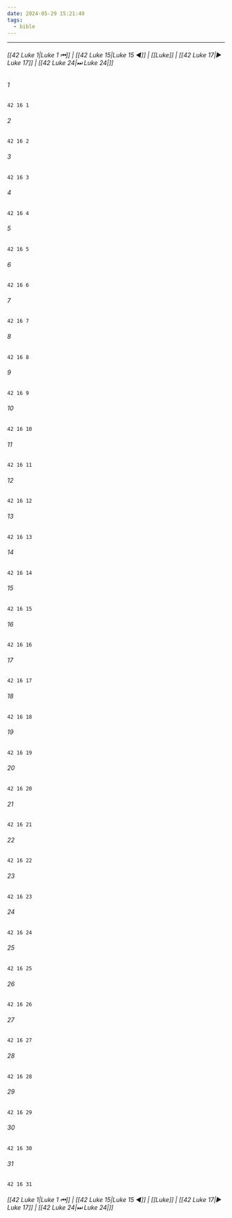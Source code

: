```yaml
---
date: 2024-05-29 15:21:49
tags:
  - bible
---
```

___

###### [[42 Luke 1|Luke 1 ⏮]] | [[42 Luke 15|Luke 15 ◀]] | [[Luke]] | [[42 Luke 17|▶ Luke 17]] | [[42 Luke 24|⏭ Luke 24|]]

###### 1
``` verse
42 16 1 
```
###### 2
``` verse
42 16 2 
```
###### 3
``` verse
42 16 3 
```
###### 4
``` verse
42 16 4 
```
###### 5
``` verse
42 16 5 
```
###### 6
``` verse
42 16 6 
```
###### 7
``` verse
42 16 7 
```
###### 8
``` verse
42 16 8 
```
###### 9
``` verse
42 16 9 
```
###### 10
``` verse
42 16 10 
```
###### 11
``` verse
42 16 11 
```
###### 12
``` verse
42 16 12 
```
###### 13
``` verse
42 16 13 
```
###### 14
``` verse
42 16 14 
```
###### 15
``` verse
42 16 15 
```
###### 16
``` verse
42 16 16 
```
###### 17
``` verse
42 16 17 
```
###### 18
``` verse
42 16 18 
```
###### 19
``` verse
42 16 19 
```
###### 20
``` verse
42 16 20 
```
###### 21
``` verse
42 16 21 
```
###### 22
``` verse
42 16 22 
```
###### 23
``` verse
42 16 23 
```
###### 24
``` verse
42 16 24 
```
###### 25
``` verse
42 16 25 
```
###### 26
``` verse
42 16 26 
```
###### 27
``` verse
42 16 27 
```
###### 28
``` verse
42 16 28 
```
###### 29
``` verse
42 16 29 
```
###### 30
``` verse
42 16 30 
```
###### 31
``` verse
42 16 31 
```

###### [[42 Luke 1|Luke 1 ⏮]] | [[42 Luke 15|Luke 15 ◀]] | [[Luke]] | [[42 Luke 17|▶ Luke 17]] | [[42 Luke 24|⏭ Luke 24|]]

